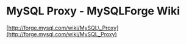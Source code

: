 <!--
id: 19672863
link: http://tumblr.atmos.org/post/19672863/mysql-proxy-mysqlforge-wiki
slug: mysql-proxy-mysqlforge-wiki
date: Sat Nov 17 2007 21:37:46 GMT-0800 (PST)
publish: 2007-11-017
tags: 
title: MySQL Proxy - MySQLForge Wiki
-->


MySQL Proxy - MySQLForge Wiki
=============================

[http://forge.mysql.com/wiki/MySQL\_Proxy](http://forge.mysql.com/wiki/MySQL_Proxy)

